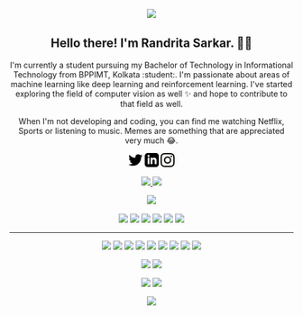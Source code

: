 <!--### Hola, I'm Randrita! 👋




- 🔭 I’m currently pursing engineering ...
- 👯 I’m looking to collaborate on LinkedIn
- 🤔 I’m looking for help with flutter
- 💬 Ask me about anything
- 😄 Pronouns: She/Her
<!--- 📫 How to reach me: ...-->

<!--- ⚡ Fun fact: ...-->

<!--<img src="https://github-readme-stats.vercel.app/api?username=Randrita&&show_icons=true&title_color=ffffff&icon_color=bb2acf&text_color=daf7dc&bg_color=191919">-->

<p align="center">
 <img   src="https://github.com/Randrita/Randrita/blob/main/git.gif">
</p>
<h2 align="center">Hello there! I'm Randrita Sarkar. 👋🤓</h2>
<p align="center">I'm currently a student pursuing my Bachelor of Technology in Informational Technology from BPPIMT, Kolkata :student:. I'm passionate about areas of machine learning like deep learning and reinforcement learning. I've started exploring the field of computer vision as well ✨ and hope to contribute to that field as well. 
</p>

<p align="center">When I'm not developing and coding, you can find me watching Netflix, Sports or listening to music. Memes are something that are appreciated very much 😂. </p>

<p align="center"><a href="https://twitter.com/sarkar_randrita"><img src="https://github.com/Randrita/Randrita/blob/main/twitter_1.png" height=25></a> <a href="https://www.linkedin.com/in/randrita-sarkar-8690591a1/"><img src="https://github.com/Randrita/Randrita/blob/main/lin.png" height=25></a> <a href="https://www.instagram.com/randrita_sarkar/"><img src="https://github.com/Randrita/Randrita/blob/main/instagram.png" height=25></a> 
</p>

<p align=center>
  <a href="https://github.com/Randrita">
    <img src="https://badges.pufler.dev/visits/Randrita/Randrita?style=flat-square&color=black&logo=github">
  </a>
  <a href="https://github.com/Randrita?tab=repositories">
    <img src="https://badges.pufler.dev/repos/Randrita?style=flat-square&color=black&logo=github">
  </a>
</p>
<p align="center">
<a href="https://github.com/Randrita"><img src="https://img.shields.io/github/followers/Randrita?style=social"></a>
</p>
<p align="center">
<img src="https://img.shields.io/badge/Web-brown"> <img src="https://img.shields.io/badge/Machine Learning-green"> <img src="https://img.shields.io/badge/Deep Learning-red"> <img src="https://img.shields.io/badge/Computer Vision-magenta"> <img src="https://img.shields.io/badge/Natural Language Processing-yellow"> <img src="https://img.shields.io/badge/Reinforcement Learning-blue"> 
</p>
<hr>
<p align="center">
<img src="https://img.shields.io/badge/TensorFlow%20-%23FF6F00.svg?&style=for-the-badge&logo=TensorFlow&logoColor=white" /> <img src="https://img.shields.io/badge/Keras%20-%23D00000.svg?&style=for-the-badge&logo=Keras&logoColor=white"/> <img src="https://img.shields.io/badge/javascript%20-%23323330.svg?&style=for-the-badge&logo=javascript&logoColor=%23F7DF1E"/> <img src="https://img.shields.io/badge/html5%20-%23E34F26.svg?&style=for-the-badge&logo=html5&logoColor=white"/> <img src="https://img.shields.io/badge/css3%20-%231572B6.svg?&style=for-the-badge&logo=css3&logoColor=white"/> <img src="https://img.shields.io/badge/python%20-%2314354C.svg?&style=for-the-badge&logo=python&logoColor=white"/> <img src="https://img.shields.io/badge/c++%20-%2300599C.svg?&style=for-the-badge&logo=c%2B%2B&ogoColor=white"/> <img src="https://img.shields.io/badge/git%20-%23F05033.svg?&style=for-the-badge&logo=git&logoColor=white"/> <img src="https://img.shields.io/badge/github%20-%23121011.svg?&style=for-the-badge&logo=github&logoColor=white"/>
</p>


<p align="center">
  <img src="https://github-readme-stats.vercel.app/api?username=Randrita&show_icons=true&theme=radical" width="320" />
  <img src="https://user-images.githubusercontent.com/60352282/129490045-18e3ebc4-540c-4a3d-b727-b5954fda091c.gif" width="320" /> 
</p>


<!--
<p align=left>  
  <img align=center src="![Anurag's GitHub stats](https://github-readme-stats.vercel.app/api?username=randrita&show_icons=true&theme=onedark)
">
  ![randrita](https://user-images.githubusercontent.com/60352282/129490045-18e3ebc4-540c-4a3d-b727-b5954fda091c.gif)
</p>-->

<p align="center">
  <img src="https://github-readme-stats.vercel.app/api/top-langs?username=randrita&show_icons=true&theme=dark&title_color=ab06b7&locale=en&layout=compact" width="320" />
  <img src="https://github-readme-streak-stats.herokuapp.com?user=randrita&theme=radical&hide_border=true" width="320" /> 
</p>

<!--https://github-readme-streak-stats.herokuapp.com?user=randrita&theme=radical&hide_border=true-->


<p align="center">
 <img src="https://activity-graph.herokuapp.com/graph?username=Randrita&bg_color=0d0c0d&color=e137d6&line=5daddf&point=99eb1e&area=true&hide_border=true">
</p>




